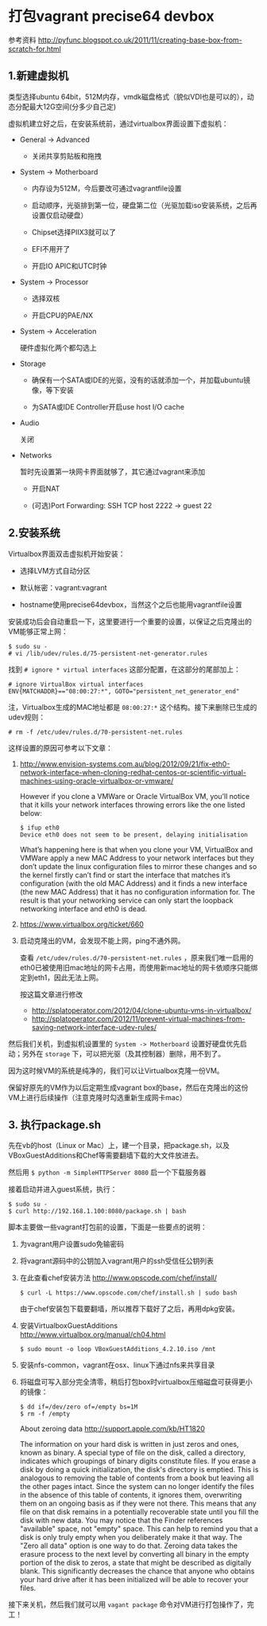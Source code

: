 # 打包vagrant precise64 devbox

参考资料 <http://pyfunc.blogspot.co.uk/2011/11/creating-base-box-from-scratch-for.html>

## 1.新建虚拟机

类型选择ubuntu 64bit，512M内存，vmdk磁盘格式（貌似VDI也是可以的），动态分配最大12G空间(分多少自己定)

虚拟机建立好之后，在安装系统前，通过virtualbox界面设置下虚拟机：

+   General -> Advanced

    -   关闭共享剪贴板和拖拽

+   System -> Motherboard 

    -   内存设为512M，今后要改可通过vagrantfile设置

    -   启动顺序，光驱排到第一位，硬盘第二位（光驱加载iso安装系统，之后再设置仅启动硬盘）

    -   Chipset选择PIIX3就可以了

    -   EFI不用开了

    -   开启IO APIC和UTC时钟

+   System -> Processor

    -   选择双核

    -   开启CPU的PAE/NX

+   System -> Acceleration

    硬件虚拟化两个都勾选上

+   Storage

    -   确保有一个SATA或IDE的光驱，没有的话就添加一个，并加载ubuntu镜像，等下安装

    -   为SATA或IDE Controller开启use host I/O cache

+   Audio

    关闭

+   Networks

    暂时先设置第一块网卡界面就够了，其它通过vagrant来添加

    -   开启NAT

    -   (可选)Port Forwarding: SSH TCP host 2222 -> guest 22

## 2.安装系统

Virtualbox界面双击虚拟机开始安装：

+   选择LVM方式自动分区

+   默认帐密：vagrant:vagrant

+   hostname使用precise64devbox，当然这个之后也能用vagrantfile设置

安装成功后会自动重启一下，这里要进行一个重要的设置，以保证之后克隆出的VM能够正常上网：

    $ sudo su -
    # vi /lib/udev/rules.d/75-persistent-net-generator.rules

找到 `# ignore * virtual interfaces` 这部分配置，在这部分的尾部加上：

    # ignore VirtualBox virtual interfaces
    ENV{MATCHADDR}=="08:00:27:*", GOTO="persistent_net_generator_end"

注，Virtualbox生成的MAC地址都是 `08:00:27:*` 这个结构。接下来删除已生成的udev规则：
    
    # rm -f /etc/udev/rules.d/70-persistent-net.rules

这样设置的原因可参考以下文章：

1.  <http://www.envision-systems.com.au/blog/2012/09/21/fix-eth0-network-interface-when-cloning-redhat-centos-or-scientific-virtual-machines-using-oracle-virtualbox-or-vmware/>

    However if you clone a VMWare or Oracle VirtualBox VM, you’ll notice that it kills your network interfaces throwing errors like the one listed below:

        $ ifup eth0
        Device eth0 does not seem to be present, delaying initialisation

    What’s happening here is that when you clone your VM, VirtualBox and VMWare apply a new MAC Address to your network interfaces but they don’t update the linux configuration files to mirror these changes and so the kernel firstly can’t find or start the interface that matches it’s configuration (with the old MAC Address) and it finds a new interface (the new MAC Address) that it has no configuration information for. The result is that your networking service can only start the loopback networking interface and eth0 is dead.

2.  <https://www.virtualbox.org/ticket/660>

3.  启动克隆出的VM，会发现不能上网，ping不通外网。

    查看 `/etc/udev/rules.d/70-persistent-net.rules` ，原来我们唯一启用的eth0已被使用旧mac地址的网卡占用，而使用新mac地址的网卡依顺序只能绑定到eth1，因此无法上网。

    按这篇文章进行修改

    +   <http://splatoperator.com/2012/04/clone-ubuntu-vms-in-virtualbox/>
    +   <http://splatoperator.com/2012/11/prevent-virtual-machines-from-saving-network-interface-udev-rules/>

然后我们关机，到虚拟机设置里的 `System -> Motherboard` 设置好硬盘优先启动；另外在 `storage` 下，可以把光驱（及其控制器）删除，用不到了。

因为这时候VM的系统是纯净的，我们可以让Virtualbox克隆一份VM。

保留好原先的VM作为以后定期生成vagrant box的base，然后在克隆出的这份VM上进行后续操作（注意克隆时勾选重新生成网卡mac）

## 3. 执行package.sh

先在vb的host（Linux or Mac）上，建一个目录，把package.sh，以及VBoxGuestAdditions和Chef等需要翻墙下载的大文件放进去。

然后用 `$ python -m SimpleHTTPServer 8080` 启一个下载服务器

接着启动并进入guest系统，执行：

    $ sudo su -
    $ curl http://192.168.1.100:8080/package.sh | bash

脚本主要做一些vagrant打包前的设置，下面是一些要点的说明：

1.  为vagrant用户设置sudo免输密码

2.  将vagrant源码中的公钥加入vagrant用户的ssh受信任公钥列表

3.  在此查看chef安装方法 <http://www.opscode.com/chef/install/>

        $ curl -L https://www.opscode.com/chef/install.sh | sudo bash

    由于chef安装包下载要翻墙，所以推荐下载好了之后，再用dpkg安装。

4.  安装VirtualboxGuestAdditions <http://www.virtualbox.org/manual/ch04.html>

        $ sudo mount -o loop VBoxGuestAdditions_4.2.10.iso /mnt

5.  安装nfs-common，vagrant在osx、linux下通过nfs来共享目录

6.  将磁盘可写入部分完全清零，稍后打包box时virtualbox压缩磁盘可获得更小的镜像：

        $ dd if=/dev/zero of=/empty bs=1M
        $ rm -f /empty

    About zeroing data <http://support.apple.com/kb/HT1820>

    The information on your hard disk is written in just zeros and ones, known as binary. A special type of file on the disk, called a directory, indicates which groupings of binary digits constitute files. If you erase a disk by doing a quick initialization, the disk's directory is emptied. This is analogous to removing the table of contents from a book but leaving all the other pages intact. Since the system can no longer identify the files in the absence of this table of contents, it ignores them, overwriting them on an ongoing basis as if they were not there. This means that any file on that disk remains in a potentially recoverable state until you fill the disk with new data. You may notice that the Finder references "available" space, not "empty" space. This can help to remind you that a disk is only truly empty when you deliberately make it that way. The "Zero all data" option is one way to do that. Zeroing data takes the erasure process to the next level by converting all binary in the empty portion of the disk to zeros, a state that might be described as digitally blank. This significantly decreases the chance that anyone who obtains your hard drive after it has been initialized will be able to recover your files.

接下来关机，然后我们就可以用 `vagant package` 命令对VM进行打包操作了，完工！
